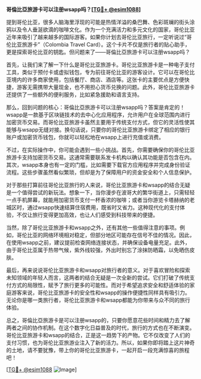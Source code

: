 **哥倫比亞旅游卡可以注册wsapp吗？[[TG💪+ @esim1088](https://t.me/s/esim1088)]**

提到哥伦比亚，很多人脑海里浮现的可能是热情洋溢的桑巴舞、色彩斑斓的街头涂鸦以及令人垂涎欲滴的咖啡文化。作为一个充满活力和多元文化的国家，哥伦比亚近年来吸引了越来越多的国际游客。如果你计划去哥伦比亚旅行，一定听说过“哥伦比亚旅游卡”（Colombia Travel Card）。这个卡片不仅是旅行者的贴心助手，更是探索哥伦比亚的钥匙。但问题来了——哥倫比亞旅游卡可以注册wsapp吗？

首先，让我们来了解一下什么是哥伦比亚旅游卡。哥伦比亚旅游卡是一种电子支付工具，类似于预付卡或虚拟钱包，专为前往哥伦比亚的游客设计。它可以在哥伦比亚境内的许多商家使用，包括餐厅、商店、酒店等。这张卡的主要优点是方便快捷，游客无需携带大量现金，也不用担心货币兑换的问题。此外，哥伦比亚旅游卡还提供了一些额外的便利服务，比如紧急援助和语言支持。

那么，回到问题的核心：哥倫比亞旅游卡可以注册wsapp吗？答案是肯定的！wsapp是一款基于区块链技术的去中心化应用程序，允许用户在全球范围内进行加密货币交易。而哥伦比亚旅游卡虽然主要用于传统支付方式，但它的灵活性使其能够与wsapp无缝对接。换句话说，只要你的哥伦比亚旅游卡绑定了相应的银行账户或加密货币钱包，你就可以轻松地在wsapp上进行充值或消费。

不过，在实际操作中，你可能会遇到一些小挑战。首先，你需要确保你的哥伦比亚旅游卡支持加密货币交易。这通常需要联系发卡机构以确认其功能是否包含在内。其次，wsapp本身也有一定的门槛，比如需要下载官方应用程序并完成身份验证流程。这些步骤虽然看似繁琐，但却是为了保障用户的资金安全和个人信息保护。

对于那些打算前往哥伦比亚旅行的人来说，哥伦比亚旅游卡和wsapp的结合无疑是一个值得尝试的新玩法。想象一下，当你漫步在波哥大的繁华街道上，只需轻轻一点手机屏幕，就能用加密货币支付一杯香浓的咖啡；或者当你游览卡塔赫纳的老城区时，通过wsapp快速结算住宿费用，既省时又省力。这种现代化的支付体验，不仅让旅行变得更加高效，也让人们感受到科技带来的便捷。

当然，除了哥伦比亚旅游卡和wsapp之外，还有其他一些值得注意的事项。例如，哥伦比亚的网络环境相对稳定，但部分地区可能存在信号不佳的情况。因此，在使用wsapp之前，建议提前检查网络连接状态，并确保设备电量充足。此外，由于哥伦比亚属于热带气候，紫外线较强，外出时别忘了涂抹防晒霜，以免晒伤皮肤。

最后，再来说说哥伦比亚旅游卡和wsapp对旅行者的意义。对于喜欢冒险和探索未知领域的年轻人而言，这两者的结合无疑是一次全新的尝试。它们打破了传统支付方式的局限性，赋予了旅行更多的可能性。而对于希望追求安全和舒适体验的家庭游客来说，哥伦比亚旅游卡的安全性和wsapp的操作便捷性同样具有吸引力。无论你是哪一类旅行者，哥伦比亚旅游卡和wsapp都能为你带来与众不同的旅行体验。

总之，哥倫比亞旅游卡是可以注册wsapp的，只要你愿意花些时间和精力去了解两者之间的协作机制。在这个数字化日益普及的时代，旅行的方式也在不断演变。哥伦比亚旅游卡和wsapp的结合，正是这一趋势下的产物。它不仅改变了人们的支付习惯，也为哥伦比亚旅游业注入了新的活力。所以，如果你即将踏上这片神奇的土地，请不要犹豫，带上你的哥伦比亚旅游卡，一起开启一段充满惊喜的旅程吧！

[[TG💪+ @esim1088](https://t.me/s/esim1088) ![Image](https://i.postimg.cc/4NQfJmqS/Snipaste-2025-05-13-00-14-12.png)]